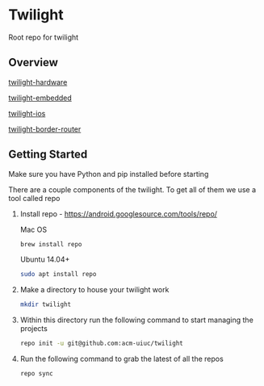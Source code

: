 # Twilight
Root repo for twilight

## Overview 

[twilight-hardware](https://github.com/acm-uiuc/twilight-hardware)

[twilight-embedded](https://github.com/acm-uiuc/twilight-embedded)

[twilight-ios](https://github.com/acm-uiuc/twilight-ios)

[twilight-border-router](https://github.com/acm-uiuc/twilight-border-router)


## Getting Started

Make sure you have Python and pip installed before starting 

There are a couple components of the twilight. To get all of them we use a tool called repo 

1. Install repo - https://android.googlesource.com/tools/repo/

    Mac OS
    ```sh
    brew install repo 
    ```

    Ubuntu 14.04+
    ```sh    
    sudo apt install repo

    ```
2. Make a directory to house your twilight work
    ```sh
    mkdir twilight
    ```
    
3. Within this directory run the following command to start managing the projects

    ```sh    
    repo init -u git@github.com:acm-uiuc/twilight
    ```
    
4. Run the following command to grab the latest of all the repos 

    ```sh    
    repo sync
    ```
